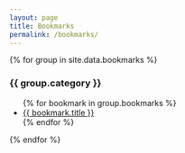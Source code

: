 ```yaml
---
layout: page
title: Bookmarks
permalink: /bookmarks/
---
```


<div>
  {% for group in site.data.bookmarks %}
    <h3>{{ group.category }}</h3>
    <ul>
      {% for bookmark in group.bookmarks %}
      <li>
        <a href="{{ bookmark.link }}" target="_blank">{{ bookmark.title }}</a>
      </li>
      {% endfor %}
    </ul>
  {% endfor %}
</div>
